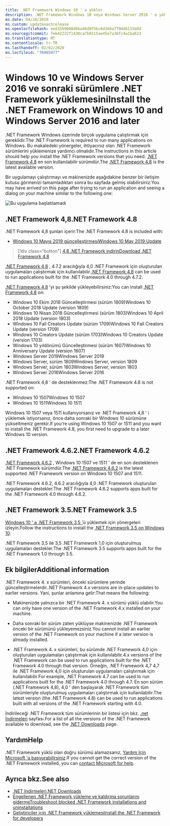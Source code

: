 ```yaml
---
title: .NET Framework Windows 10 ' a yükler
description: .NET Framework Windows 10 veya Windows Server 2016 ' e yüklemeyi öğrenin.
ms.date: 04/18/2019
ms.custom: updateeachrelease
ms.openlocfilehash: eed15b9088d6ba46d8f5bc6d16ba779dd6115b0d
ms.sourcegitcommit: feb42222f1430ca7b8115ae45e7a38fc4a1ba623
ms.translationtype: MT
ms.contentlocale: tr-TR
ms.lasthandoff: 02/02/2020
ms.locfileid: "76965977"
---
```

# <a name="install-the-net-framework-on-windows-10-and-windows-server-2016-and-later"></a><span data-ttu-id="3ee83-103">Windows 10 ve Windows Server 2016 ve sonraki sürümlere .NET Framework yüklemesini</span><span class="sxs-lookup"><span data-stu-id="3ee83-103">Install the .NET Framework on Windows 10 and Windows Server 2016 and later</span></span>

<span data-ttu-id="3ee83-104">.NET Framework Windows üzerinde birçok uygulama çalıştırmak için gereklidir.</span><span class="sxs-lookup"><span data-stu-id="3ee83-104">The .NET Framework is required to run many applications on Windows.</span></span> <span data-ttu-id="3ee83-105">Bu makaledeki yönergeler, ihtiyacınız olan .NET Framework sürümlerini yüklemenize yardımcı olmalıdır.</span><span class="sxs-lookup"><span data-stu-id="3ee83-105">The instructions in this article should help you install the .NET Framework versions that you need.</span></span> <span data-ttu-id="3ee83-106">[.NET Framework 4,8](https://github.com/Microsoft/dotnet/tree/master/releases/net48) en son kullanılabilir sürümdür.</span><span class="sxs-lookup"><span data-stu-id="3ee83-106">The [.NET Framework 4.8](https://github.com/Microsoft/dotnet/tree/master/releases/net48) is the latest available version.</span></span>

<span data-ttu-id="3ee83-107">Bir uygulamayı çalıştırmayı ve makinenizde aşağıdakine benzer bir iletişim kutusu görmenizi tamamladıktan sonra bu sayfada gelmiş olabilirsiniz:</span><span class="sxs-lookup"><span data-stu-id="3ee83-107">You may have arrived on this page after trying to run an application and seeing a dialog on your machine similar to the following one:</span></span>

![Bu uygulama başlatılamadı](./media/this-application-could-not-be-started.png)

## <a name="net-framework-48"></a><span data-ttu-id="3ee83-109">.NET Framework 4,8</span><span class="sxs-lookup"><span data-stu-id="3ee83-109">.NET Framework 4.8</span></span>

<span data-ttu-id="3ee83-110">.NET Framework 4,8 şunları içerir:</span><span class="sxs-lookup"><span data-stu-id="3ee83-110">The .NET Framework 4.8 is included with:</span></span>

- [<span data-ttu-id="3ee83-111">Windows 10 Mayıs 2019 güncelleştirmesi</span><span class="sxs-lookup"><span data-stu-id="3ee83-111">Windows 10 May 2019 Update</span></span>](https://support.microsoft.com/help/4028685/windows-10-get-the-update)

> [!div class="button"]
> [<span data-ttu-id="3ee83-112">4,8 .NET Framework indirin</span><span class="sxs-lookup"><span data-stu-id="3ee83-112">Download .NET Framework 4.8</span></span>](https://dotnet.microsoft.com/download/dotnet-framework/net48)

<span data-ttu-id="3ee83-113">[.NET Framework 4,8](https://dotnet.microsoft.com/download/dotnet-framework/net48) , 4.7.2 aracılığıyla 4,0 .NET Framework için oluşturulan uygulamaları çalıştırmak için kullanılabilir.</span><span class="sxs-lookup"><span data-stu-id="3ee83-113">[.NET Framework 4.8](https://dotnet.microsoft.com/download/dotnet-framework/net48) can be used to run applications built for the .NET Framework 4.0 through 4.7.2.</span></span>

<span data-ttu-id="3ee83-114">[.NET Framework 4,8](https://dotnet.microsoft.com/download/dotnet-framework/net48) 'yi şu şekilde yükleyebilirsiniz:</span><span class="sxs-lookup"><span data-stu-id="3ee83-114">You can install [.NET Framework 4.8](https://dotnet.microsoft.com/download/dotnet-framework/net48) on:</span></span>

- <span data-ttu-id="3ee83-115">Windows 10 Ekim 2018 Güncelleştirmesi (sürüm 1809)</span><span class="sxs-lookup"><span data-stu-id="3ee83-115">Windows 10 October 2018 Update (version 1809)</span></span>
- <span data-ttu-id="3ee83-116">Windows 10 Nisan 2018 Güncelleştirmesi (sürüm 1803)</span><span class="sxs-lookup"><span data-stu-id="3ee83-116">Windows 10 April 2018 Update (version 1803)</span></span>
- <span data-ttu-id="3ee83-117">Windows 10 Fall Creators Update (sürüm 1709)</span><span class="sxs-lookup"><span data-stu-id="3ee83-117">Windows 10 Fall Creators Update (version 1709)</span></span>
- <span data-ttu-id="3ee83-118">Windows 10 Creators Update (sürüm 1703)</span><span class="sxs-lookup"><span data-stu-id="3ee83-118">Windows 10 Creators Update (version 1703)</span></span>
- <span data-ttu-id="3ee83-119">Windows 10 yıldönümü Güncelleştirmesi (sürüm 1607)</span><span class="sxs-lookup"><span data-stu-id="3ee83-119">Windows 10 Anniversary Update (version 1607)</span></span>
- <span data-ttu-id="3ee83-120">Windows Server 2019</span><span class="sxs-lookup"><span data-stu-id="3ee83-120">Windows Server 2019</span></span>
- <span data-ttu-id="3ee83-121">Windows Server, sürüm 1809</span><span class="sxs-lookup"><span data-stu-id="3ee83-121">Windows Server, version 1809</span></span>
- <span data-ttu-id="3ee83-122">Windows Server, sürüm 1803</span><span class="sxs-lookup"><span data-stu-id="3ee83-122">Windows Server, version 1803</span></span>
- <span data-ttu-id="3ee83-123">Windows Server 2016</span><span class="sxs-lookup"><span data-stu-id="3ee83-123">Windows Server 2016</span></span>

<span data-ttu-id="3ee83-124">.NET Framework 4,8 ' de desteklenmez:</span><span class="sxs-lookup"><span data-stu-id="3ee83-124">The .NET Framework 4.8 is not supported on:</span></span>

- <span data-ttu-id="3ee83-125">Windows 10 1507</span><span class="sxs-lookup"><span data-stu-id="3ee83-125">Windows 10 1507</span></span>
- <span data-ttu-id="3ee83-126">Windows 10 1511</span><span class="sxs-lookup"><span data-stu-id="3ee83-126">Windows 10 1511</span></span>

<span data-ttu-id="3ee83-127">Windows 10 1507 veya 1511 kullanıyorsanız ve .NET Framework 4,8 ' i yüklemek istiyorsanız, önce daha sonraki bir Windows 10 sürümüne yükseltmeniz gerekir.</span><span class="sxs-lookup"><span data-stu-id="3ee83-127">If you're using Windows 10 1507 or 1511 and you want to install the .NET Framework 4.8, you first need to upgrade to a later Windows 10 version.</span></span>

## <a name="net-framework-462"></a><span data-ttu-id="3ee83-128">.NET Framework 4.6.2</span><span class="sxs-lookup"><span data-stu-id="3ee83-128">.NET Framework 4.6.2</span></span>

<span data-ttu-id="3ee83-129">[.NET Framework 4.6.2](https://dotnet.microsoft.com/download/dotnet-framework/net462) , Windows 10 1507 ve 1511 ' de en son desteklenen .NET Framework sürümdür.</span><span class="sxs-lookup"><span data-stu-id="3ee83-129">The [.NET Framework 4.6.2](https://dotnet.microsoft.com/download/dotnet-framework/net462) is the latest supported .NET Framework version on Windows 10 1507 and 1511.</span></span>

<span data-ttu-id="3ee83-130">.NET Framework 4.6.2, 4.6.2 aracılığıyla 4,0 .NET Framework oluşturulan uygulamaları destekler.</span><span class="sxs-lookup"><span data-stu-id="3ee83-130">The .NET Framework 4.6.2 supports apps built for the .NET Framework 4.0 through 4.6.2.</span></span>

## <a name="net-framework-35"></a><span data-ttu-id="3ee83-131">.NET Framework 3.5</span><span class="sxs-lookup"><span data-stu-id="3ee83-131">.NET Framework 3.5</span></span>

<span data-ttu-id="3ee83-132">[Windows 10 ' a .NET Framework 3,5 '](dotnet-35-windows-10.md)ü yüklemek için yönergeleri izleyin.</span><span class="sxs-lookup"><span data-stu-id="3ee83-132">Follow the instructions to install the [.NET Framework 3.5 on Windows 10](dotnet-35-windows-10.md).</span></span>

<span data-ttu-id="3ee83-133">.NET Framework 3,5 ile 3,5 .NET Framework 1,0 için oluşturulmuş uygulamaları destekler.</span><span class="sxs-lookup"><span data-stu-id="3ee83-133">The .NET Framework 3.5 supports apps built for the .NET Framework 1.0 through 3.5.</span></span>

## <a name="additional-information"></a><span data-ttu-id="3ee83-134">Ek bilgiler</span><span class="sxs-lookup"><span data-stu-id="3ee83-134">Additional information</span></span>

<span data-ttu-id="3ee83-135">.NET Framework 4. x sürümleri, önceki sürümlere yerinde güncelleştirmelerdir.</span><span class="sxs-lookup"><span data-stu-id="3ee83-135">.NET Framework 4.x versions are in-place updates to earlier versions.</span></span> <span data-ttu-id="3ee83-136">Yani, şunlar anlamına gelir:</span><span class="sxs-lookup"><span data-stu-id="3ee83-136">That means the following:</span></span>

- <span data-ttu-id="3ee83-137">Makinenizde yalnızca bir .NET Framework 4. x sürümü yüklü olabilir.</span><span class="sxs-lookup"><span data-stu-id="3ee83-137">You can only have one version of the .NET Framework 4.x installed on your machine.</span></span>

- <span data-ttu-id="3ee83-138">Daha sonraki bir sürüm zaten yüklüyse makinenizde .NET Framework önceki bir sürümünü yükleyemezsiniz.</span><span class="sxs-lookup"><span data-stu-id="3ee83-138">You cannot install an earlier version of the .NET Framework on your machine if a later version is already installed.</span></span>

- <span data-ttu-id="3ee83-139">.NET Framework 4. x sürümleri, bu sürümde .NET Framework 4,0 için oluşturulan uygulamaları çalıştırmak için kullanılabilir.</span><span class="sxs-lookup"><span data-stu-id="3ee83-139">4.x versions of the .NET Framework can be used to run applications built for the .NET Framework 4.0 through that version.</span></span> <span data-ttu-id="3ee83-140">Örneğin, .NET Framework 4,7 4,7 ile .NET Framework 4,0 için oluşturulan uygulamaları çalıştırmak için kullanılabilir.</span><span class="sxs-lookup"><span data-stu-id="3ee83-140">For example, .NET Framework 4.7 can be used to run applications built for the .NET Framework 4.0 through 4.7.</span></span> <span data-ttu-id="3ee83-141">En son sürüm (.NET Framework 4,8), 4,0 ' den başlayarak .NET Framework tüm sürümleriyle oluşturulmuş uygulamaları çalıştırmak için kullanılabilir.</span><span class="sxs-lookup"><span data-stu-id="3ee83-141">The latest version (the .NET Framework 4.8) can be used to run applications built with all versions of the .NET Framework starting with 4.0.</span></span>

<span data-ttu-id="3ee83-142">İndirileceği .NET Framework tüm sürümlerinin bir listesi için bkz. [.net İndirmeleri](https://dotnet.microsoft.com/download) sayfası.</span><span class="sxs-lookup"><span data-stu-id="3ee83-142">For a list of all the versions of the .NET Framework available to download, see the [.NET Downloads](https://dotnet.microsoft.com/download) page.</span></span>

## <a name="help"></a><span data-ttu-id="3ee83-143">Yardım</span><span class="sxs-lookup"><span data-stu-id="3ee83-143">Help</span></span>

<span data-ttu-id="3ee83-144">.NET Framework yüklü olan doğru sürümü alamazsanız, [Yardım Için Microsoft 'a başvurabilirsiniz](mailto:dotnet-install-help@service.microsoft.com?subject=Install-Help).</span><span class="sxs-lookup"><span data-stu-id="3ee83-144">If you cannot get the correct version of the .NET Framework installed, you can [contact Microsoft for help](mailto:dotnet-install-help@service.microsoft.com?subject=Install-Help).</span></span>

## <a name="see-also"></a><span data-ttu-id="3ee83-145">Ayrıca bkz.</span><span class="sxs-lookup"><span data-stu-id="3ee83-145">See also</span></span>

- [<span data-ttu-id="3ee83-146">.NET Indirmeleri</span><span class="sxs-lookup"><span data-stu-id="3ee83-146">.NET Downloads</span></span>](https://dotnet.microsoft.com/download)
- [<span data-ttu-id="3ee83-147">Engellenen .NET Framework yükleme ve kaldırma sorunlarını giderme</span><span class="sxs-lookup"><span data-stu-id="3ee83-147">Troubleshoot blocked .NET Framework installations and uninstallations</span></span>](troubleshoot-blocked-installations-and-uninstallations.md)
- [<span data-ttu-id="3ee83-148">Geliştiriciler için .NET Framework yüklemesi</span><span class="sxs-lookup"><span data-stu-id="3ee83-148">Install the .NET Framework for developers</span></span>](guide-for-developers.md)

